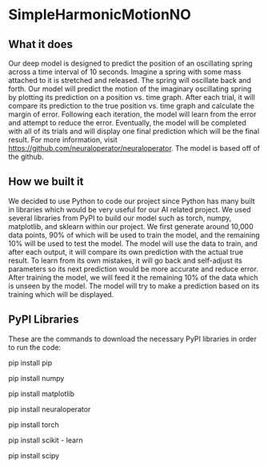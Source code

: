 # SimpleHarmonicMotionNO
## What it does
Our deep model is designed to predict the position of an oscillating spring across a time interval of 10 seconds. Imagine a spring with some mass attached to it is stretched and released. The spring will oscillate back and forth. Our model will predict the motion of the imaginary oscillating spring by plotting its prediction on a position vs. time graph. After each trial, it will compare its prediction to the true position vs. time graph and calculate the margin of error. Following each iteration, the model will learn from the error and attempt to reduce the error. Eventually, the model will be completed with all of its trials and will display one final prediction which will be the final result. For more information, visit https://github.com/neuraloperator/neuraloperator. The model is based off of the github.
## How we built it
We decided to use Python to code our project since Python has many built in libraries which would be very useful for our AI related project. We used several libraries from PyPI to build our model such as torch, numpy, matplotlib, and sklearn within our project. We first generate around 10,000 data points, 90% of which will be used to train the model, and the remaining 10% will be used to test the model. The model will use the data to train, and after each output, it will compare its own prediction with the actual true result. To learn from its own mistakes, it will go back and self-adjust its parameters so its next prediction would be more accurate and reduce error. After training the model, we will feed it the remaining 10% of the data which is unseen by the model. The model will try to make a prediction based on its training which will be displayed.
## PyPI Libraries
These are the commands to download the necessary PyPI libraries in order to run the code:

pip install pip

pip install numpy

pip install matplotlib

pip install neuraloperator

pip install torch

pip install scikit - learn

pip install scipy
